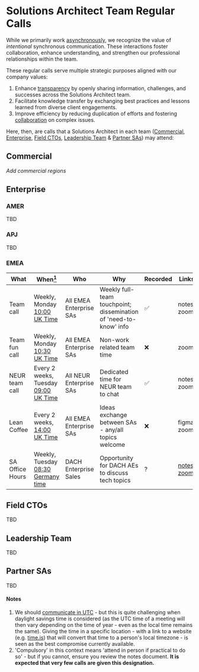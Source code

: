 # Solutions Architect Team Regular Calls

While we primarily work [asynchronously](https://handbook.gitlab.com/handbook/company/culture/all-remote/asynchronous/), we recognize the value of _intentional_ synchronous communication. These interactions foster collaboration, enhance understanding, and strengthen our professional relationships within the team.

These regular calls serve multiple strategic purposes aligned with our company values:

1. Enhance [transparency](https://about.gitlab.com/handbook/values/#transparency) by openly sharing information, challenges, and successes across the Solutions Architect team.
2. Facilitate knowledge transfer by exchanging best practices and lessons learned from diverse client engagements.
3. Improve efficiency by reducing duplication of efforts and fostering [collaboration](https://about.gitlab.com/handbook/values/#collaboration) on complex issues.

Here, then, are calls that a Solutions Architect in each team ([Commercial](#commercial), [Enterprise](#enterprise), [Field CTOs](#field-ctos), [Leadership Team](#field-ctos) & [Partner SAs](#partner-sas)) may attend:

## Commercial
_Add commercial regions_

## Enterprise
### AMER
TBD

### APJ
TBD

### EMEA
| What | When[<sup>1</sup>](#note1) | Who | Why | Recorded | Links | Compulsory[<sup>2</sup>](#note2)
|--|--|--|--|--|--|--|
| Team call | Weekly, Monday [10:00 UK Time](https://time.is/10am_in_London) | All EMEA Enterprise SAs | Weekly full-team touchpoint; dissemination of 'need-to-know' info | ✅ | notes, zoom | ✅
| Team fun call | Weekly, Monday [10:30 UK Time](https://time.is/10:30am_in_London) | All EMEA Enterprise SAs | Non-work related team time | ❌ | zoom | ❌
| NEUR team call | Every 2 weeks, Tuesday [09:00 UK Time](https://time.is/9am_in_London) | All NEUR Enterprise SAs | Dedicated time for NEUR team to chat | ✅ | notes, zoom | ❌
| Lean Coffee | Every 2 weeks, [14:00 UK Time](https://time.is/2pm_in_London) | All EMEA Enterprise SAs | Ideas exchange between SAs - any/all topics welcome | ❌ | figma, zoom | ❌
| SA Office Hours | Weekly, Tuesday [08:30 Germany time](https://time.is/8:30am_in_Berlin) | DACH Enterprise Sales | Opportunity for DACH AEs to discuss tech topics | ? | [notes](https://docs.google.com/document/d/11PyLsrO4B11MDcy03tKRRnVsGp9USWxgfUVkbPjTJuk/edit?usp=sharing), [zoom](https://gitlab.zoom.us/j/98535869920?pwd=VWc2cUZVc3hmODk3NG9STk51NC9vZz09) | ❌

## Field CTOs
TBD

## Leadership Team
TBD

## Partner SAs
TBD


#### Notes
<ol>
<li id="note1">
 We should <a href="https://about.gitlab.com/handbook/communication/#communicating-in-utc">communicate in UTC</a> - but this is quite challenging when daylight savings time is considered (as the UTC time of a meeting will then vary depending on the time of year - even as the local time remains the same). Giving the time in a specific location - with a link to a website (e.g. <a href="https://time.is">time.is</a>) that will convert that time to a person's local timezone - is seen as the best compromise currently available. 
 </li>
 <li id="note2">
 'Compulsory' in this context means 'attend in person if practical to do so' - but if you cannot, ensure you review the notes document. <b>It is expected that very few calls are given this designation.</b>
 </li>
 </ol>
